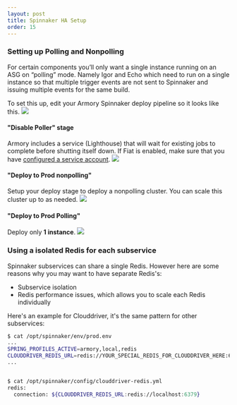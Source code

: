 ```yaml
---
layout: post
title: Spinnaker HA Setup
order: 15
---
```


### Setting up Polling and Nonpolling
For certain components you’ll only want a single instance running on an ASG on “polling” mode. Namely Igor and Echo which need to run on a single instance so that multiple trigger events are not sent to Spinnaker and issuing multiple events for the same build.

To set this up, edit your Armory Spinnaker deploy pipeline so it looks like this.
![](https://cl.ly/3R2v3u3F2z2O/Image%202018-05-16%20at%2014.39.40.png)

#### "Disable Poller" stage
Armory includes a service (Lighthouse) that will wait for existing jobs to complete before shutting itself down.
If Fiat is enabled, make sure that you have [configured a service account](https://docs.armory.io/install-guide/authz/#configure-a-service-account).
![](https://cl.ly/3O0t262Q1f2g/Image%202018-05-16%20at%2014.35.42.png)

#### "Deploy to Prod nonpolling"
Setup your deploy stage to deploy a nonpolling cluster. You can scale this cluster up to as needed.
![](https://cl.ly/0M18343V0S1G/Image%202018-05-16%20at%2014.31.14.png)


#### "Deploy to Prod Polling"
Deploy only **1 instance**.
![](https://cl.ly/2F072B1o081Z/Image%202018-05-16%20at%2014.37.01.png)



### Using a isolated Redis for each subservice
Spinnaker subservices can share a single Redis. However here are some reasons why you may want to have separate Redis's:
- Subservice isolation
- Redis performance issues, which allows you to scale each Redis individually


Here's an example for Clouddriver, it's the same pattern for other subservices:
```bash
$ cat /opt/spinnaker/env/prod.env
...
SPRING_PROFILES_ACTIVE=armory,local,redis
CLOUDDRIVER_REDIS_URL=redis://YOUR_SPECIAL_REDIS_FOR_CLOUDDRIVER_HERE:6379
...


$ cat /opt/spinnaker/config/clouddriver-redis.yml
redis:
  connection: ${CLOUDDRIVER_REDIS_URL:redis://localhost:6379}
```